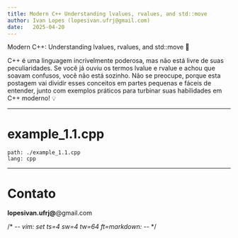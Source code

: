 ```yaml
---
title: Modern C++ Understanding lvalues, rvalues, and std::move
author: Ivan Lopes (lopesivan.ufrj@gmail.com)
date:   2025-04-20
---
```


Modern C++: Understanding lvalues, rvalues, and std::move 🚀

C++ é uma linguagem incrivelmente poderosa, mas não está livre de suas peculiaridades. Se você já ouviu os termos lvalue e rvalue e achou que soavam confusos, você não está sozinho. Não se preocupe, porque esta postagem vai dividir esses conceitos em partes pequenas e fáceis de entender, junto com exemplos práticos para turbinar suas habilidades em C++ moderno! 💡

---
# example_1.1.cpp
```file
path: ./example_1.1.cpp
lang: cpp
```

---
# Contato

**lopesivan.ufrj@**@gmail.com

/* -*- vim: set ts=4 sw=4 tw=64 ft=markdown: -*- */
